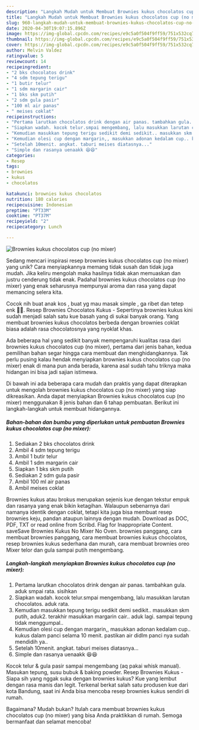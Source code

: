 ```yaml
---
description: "Langkah Mudah untuk Membuat Brownies kukus chocolatos cup (no mixer) Anti Gagal"
title: "Langkah Mudah untuk Membuat Brownies kukus chocolatos cup (no mixer) Anti Gagal"
slug: 960-langkah-mudah-untuk-membuat-brownies-kukus-chocolatos-cup-no-mixer-anti-gagal
date: 2020-04-30T19:07:15.896Z
image: https://img-global.cpcdn.com/recipes/e9c5a0f504f9ff59/751x532cq70/brownies-kukus-chocolatos-cup-no-mixer-foto-resep-utama.jpg
thumbnail: https://img-global.cpcdn.com/recipes/e9c5a0f504f9ff59/751x532cq70/brownies-kukus-chocolatos-cup-no-mixer-foto-resep-utama.jpg
cover: https://img-global.cpcdn.com/recipes/e9c5a0f504f9ff59/751x532cq70/brownies-kukus-chocolatos-cup-no-mixer-foto-resep-utama.jpg
author: Melvin Valdez
ratingvalue: 5
reviewcount: 14
recipeingredient:
- "2 bks chocolatos drink"
- "4 sdm tepung terigu"
- "1 butir telur"
- "1 sdm margarin cair"
- "1 bks skm putih"
- "2 sdm gula pasir"
- "100 ml air panas"
- " meises coklat"
recipeinstructions:
- "Pertama larutkan chocolatos drink dengan air panas. tambahkan gula. aduk smpai rata. sisihkan"
- "Siapkan wadah. kocok telur.smpai mengembang, lalu masukkan larutan chocolatos. aduk rata."
- "Kemudian masukkan tepung terigu sedikit demi sedikit.. masukkan skm putih, aduk2. terakhir masukkan margarin cair.. aduk lagi. sampai tepung tidak menggumpal.."
- "Kemudian olesi cup dengan margarin,, masukkan adonan kedalam cup.. kukus dalam panci selama 10 menit. pastikan air didlm panci nya sudah mendidih ya.."
- "Setelah 10menit. angkat. taburi meises diatasnya..."
- "Simple dan rasanya uenaakk 😆😆"
categories:
- Resep
tags:
- brownies
- kukus
- chocolatos

katakunci: brownies kukus chocolatos 
nutrition: 180 calories
recipecuisine: Indonesian
preptime: "PT33M"
cooktime: "PT37M"
recipeyield: "2"
recipecategory: Lunch

---
```



![Brownies kukus chocolatos cup (no mixer)](https://img-global.cpcdn.com/recipes/e9c5a0f504f9ff59/751x532cq70/brownies-kukus-chocolatos-cup-no-mixer-foto-resep-utama.jpg)

Sedang mencari inspirasi resep brownies kukus chocolatos cup (no mixer) yang unik? Cara menyiapkannya memang tidak susah dan tidak juga mudah. Jika keliru mengolah maka hasilnya tidak akan memuaskan dan justru cenderung tidak enak. Padahal brownies kukus chocolatos cup (no mixer) yang enak seharusnya mempunyai aroma dan rasa yang dapat memancing selera kita.

Cocok nih buat anak kos , buat yg mau masak simple , ga ribet dan tetep enk 👍🏻. Resep Brownies Chocolatos Kukus - Sepertinya brownies kukus kini sudah menjadi salah satu kue basah yang di sukai banyak orang. Yang membuat brownies kukus chocolatos berbeda dengan brownies coklat biasa adalah rasa chocolatosnya yang nyoklat khas.

Ada beberapa hal yang sedikit banyak mempengaruhi kualitas rasa dari brownies kukus chocolatos cup (no mixer), pertama dari jenis bahan, kedua pemilihan bahan segar hingga cara membuat dan menghidangkannya. Tak perlu pusing kalau hendak menyiapkan brownies kukus chocolatos cup (no mixer) enak di mana pun anda berada, karena asal sudah tahu triknya maka hidangan ini bisa jadi sajian istimewa.


Di bawah ini ada beberapa cara mudah dan praktis yang dapat diterapkan untuk mengolah brownies kukus chocolatos cup (no mixer) yang siap dikreasikan. Anda dapat menyiapkan Brownies kukus chocolatos cup (no mixer) menggunakan 8 jenis bahan dan 6 tahap pembuatan. Berikut ini langkah-langkah untuk membuat hidangannya.

<!--inarticleads1-->

##### Bahan-bahan dan bumbu yang diperlukan untuk pembuatan Brownies kukus chocolatos cup (no mixer):

1. Sediakan 2 bks chocolatos drink
1. Ambil 4 sdm tepung terigu
1. Ambil 1 butir telur
1. Ambil 1 sdm margarin cair
1. Siapkan 1 bks skm putih
1. Sediakan 2 sdm gula pasir
1. Ambil 100 ml air panas
1. Ambil  meises coklat


Brownies kukus atau brokus merupakan sejenis kue dengan tekstur empuk dan rasanya yang enak bikin ketagihan. Walaupun sebenarnya dari namanya identik dengan coklat, tetapi kita juga bisa membuat resep brownies keju, pandan ataupun lainnya dengan mudah. Download as DOC, PDF, TXT or read online from Scribd. Flag for Inappropriate Content. saveSave Brownies Kukus No Mixer No Oven. brownies panggang, cara membuat brownies panggang, cara membuat brownies kukus chocolatos, resep brownies kukus sederhana dan murah, cara membuat brownies oreo Mixer telor dan gula sampai putih mengembang. 

<!--inarticleads2-->

##### Langkah-langkah menyiapkan Brownies kukus chocolatos cup (no mixer):

1. Pertama larutkan chocolatos drink dengan air panas. tambahkan gula. aduk smpai rata. sisihkan
1. Siapkan wadah. kocok telur.smpai mengembang, lalu masukkan larutan chocolatos. aduk rata.
1. Kemudian masukkan tepung terigu sedikit demi sedikit.. masukkan skm putih, aduk2. terakhir masukkan margarin cair.. aduk lagi. sampai tepung tidak menggumpal..
1. Kemudian olesi cup dengan margarin,, masukkan adonan kedalam cup.. kukus dalam panci selama 10 menit. pastikan air didlm panci nya sudah mendidih ya..
1. Setelah 10menit. angkat. taburi meises diatasnya...
1. Simple dan rasanya uenaakk 😆😆


Kocok telur &amp; gula pasir sampai mengembang (aq pakai whisk manual). Masukan tepung, susu bubuk &amp; baking powder. Resep Brownies Kukus - Siapa sih yang nggak suka dengan brownies kukus? Kue yang lembut dengan rasa manis dan legit. Terkenal berkat salah satu produsen kue dari kota Bandung, saat ini Anda bisa mencoba resep brownies kukus sendiri di rumah. 

Bagaimana? Mudah bukan? Itulah cara membuat brownies kukus chocolatos cup (no mixer) yang bisa Anda praktikkan di rumah. Semoga bermanfaat dan selamat mencoba!
